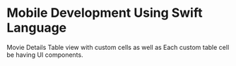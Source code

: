 # Mobile Development Using Swift Language
Movie Details
Table view with custom cells as well as Each custom table cell  be having  UI components.
